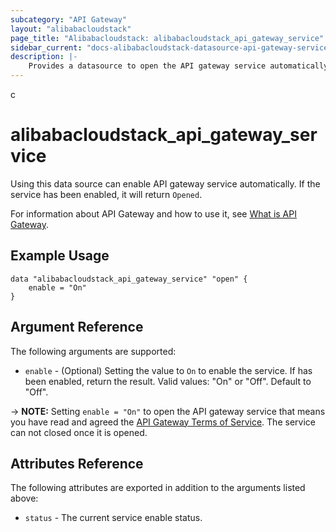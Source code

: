 ```yaml
---
subcategory: "API Gateway"
layout: "alibabacloudstack"
page_title: "Alibabacloudstack: alibabacloudstack_api_gateway_service"
sidebar_current: "docs-alibabacloudstack-datasource-api-gateway-service"
description: |-
    Provides a datasource to open the API gateway service automatically.
---
```

c
# alibabacloudstack\_api\_gateway\_service

Using this data source can enable API gateway service automatically. If the service has been enabled, it will return `Opened`.

For information about API Gateway and how to use it, see [What is API Gateway](https://www.alibabacloud.com/help/product/29462.htm).



## Example Usage

```
data "alibabacloudstack_api_gateway_service" "open" {
	enable = "On"
}
```

## Argument Reference

The following arguments are supported:

* `enable` - (Optional) Setting the value to `On` to enable the service. If has been enabled, return the result. Valid values: "On" or "Off". Default to "Off".

-> **NOTE:** Setting `enable = "On"` to open the API gateway service that means you have read and agreed the [API Gateway Terms of Service](https://help.aliyun.com/document_detail/35391.html). The service can not closed once it is opened.

## Attributes Reference

The following attributes are exported in addition to the arguments listed above:

* `status` - The current service enable status. 
